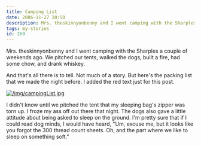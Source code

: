```yaml
---
title: Camping List
date: 2006-11-27 20:50
description: Mrs. theskinnyonbenny and I went camping with the Sharples a couple of weekends ago.  We pitched our tents, walked the dogs, built a fire, had some chow, and drank whiskey.
tags: my-stories
id: 260
---
```

Mrs. theskinnyonbenny and I went camping with the Sharples a couple of weekends ago.  We pitched our tents, walked the dogs, built a fire, had some chow, and drank whiskey.

And that's all there is to tell.  Not much of a story.  But here's the packing list that we made the night before.  I added the red text just for this post.

<a class="lightview centered" href="/img/campingList.jpg" data-lightview-caption="" data-lightview-group="group1"><img src="/img/campingList.jpg" alt="/img/campingList.jpg"><br><span class="caption"></span></a>

I didn't know until we pitched the tent that my sleeping bag's zipper was torn up.  I froze my ass off out there that night.  The dogs also gave a little attitude about being asked to sleep on the ground.  I'm pretty sure that if I could read dog minds, I would have heard, "Um, excuse me, but it looks like you forgot the 300 thread count sheets.  Oh, and the part where we like to sleep on something soft."

